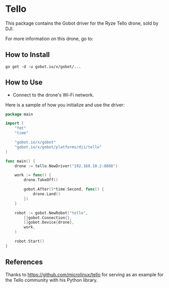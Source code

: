 # Tello

This package contains the Gobot driver for the Ryze Tello drone, sold by DJI.

For more information on this drone, go to:

## How to Install

```
go get -d -u gobot.io/x/gobot/...
```

## How to Use
- Connect to the drone's Wi-Fi network.

Here is a sample of how you initialize and use the driver:

```go
package main

import (
	"fmt"
    "time"

	"gobot.io/x/gobot"
	"gobot.io/x/gobot/platforms/dji/tello"
)

func main() {
	drone := tello.NewDriver("192.168.10.2:8888")

	work := func() {
		drone.TakeOff()

		gobot.After(5*time.Second, func() {
			drone.Land()
		})
	}

	robot := gobot.NewRobot("tello",
		[]gobot.Connection{},
		[]gobot.Device{drone},
		work,
	)

	robot.Start()
}
```

## References

Thanks to https://github.com/microlinux/tello for serving as an example for the Tello community with his Python library.
